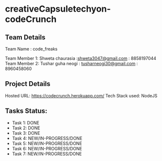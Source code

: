 # creativeCapsuletechyon-codeCrunch


## Team Details
Team Name : code_freaks

Team Member 1: Shweta chaurasia :shweta3047@gmail.com : 8858197044
Team Member 2: Tushar guha neogi : tusharneogi30@gmail.com : 8960458060

## Project Details
Hosted URL:  https://codecrunch.herokuapp.com/
Tech Stack used: NodeJS 


## Tasks Status:
* Task 1: DONE
* Task 2: DONE
* Task 3: DONE
* Task 4: NEW/IN-PROGRESS/DONE
* Task 5: NEW/IN-PROGRESS/DONE
* Task 6: NEW/IN-PROGRESS/DONE
* Task 7: NEW/IN-PROGRESS/DONE
